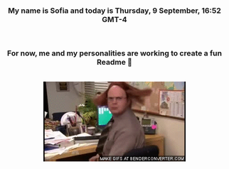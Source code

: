 


<div align="center">
<h3 >My name is Sofia and today is Thursday, 9 September, 16:52 GMT-4</h3><br>
<h3 >For now, me and my personalities are working to create a fun Readme 👋
</h3><br>
<img src='img/dwight.gif' alt='working...'/>
</div>

